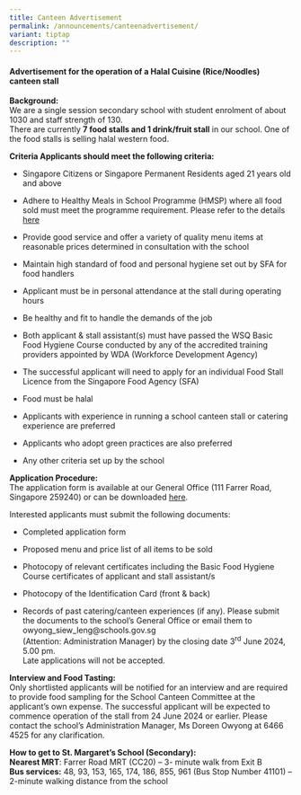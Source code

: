 ```yaml
---
title: Canteen Advertisement
permalink: /announcements/canteenadvertisement/
variant: tiptap
description: ""
---
```

<h4>Advertisement for the operation of a Halal Cuisine (Rice/Noodles) canteen stall</h4>
<p><strong>Background:</strong> 
<br>We are a single session secondary school with student enrolment of about
1030 and staff strength of 130.
<br>There are currently&nbsp;<strong>7 food stalls and 1 drink/fruit stall</strong>&nbsp;in
our school. One of the food stalls is selling halal western food.</p>
<p><strong>Criteria Applicants should meet the following criteria:</strong>
</p>
<ul data-tight="true" class="tight">
<li>
<p>Singapore Citizens or Singapore Permanent Residents aged 21 years old
and above</p>
</li>
<li>
<p>Adhere to Healthy Meals in School Programme (HMSP) where all food sold
must meet the programme requirement. Please refer to the details <a href="https://hpb.gov.sg/schools/school-programmes/healthy-meals-in-schools-programme" rel="noopener noreferrer nofollow" target="_blank">here</a>
</p>
</li>
<li>
<p>Provide good service and offer a variety of quality menu items at reasonable
prices determined in consultation with the school</p>
</li>
<li>
<p>Maintain high standard of food and personal hygiene set out by SFA for
food handlers</p>
</li>
<li>
<p>Applicant must be in personal attendance at the stall during operating
hours</p>
</li>
<li>
<p>Be healthy and fit to handle the demands of the job</p>
</li>
<li>
<p>Both applicant &amp; stall assistant(s) must have passed the WSQ Basic
Food Hygiene Course conducted by any of the accredited training providers
appointed by WDA (Workforce Development Agency)</p>
</li>
<li>
<p>The successful applicant will need to apply for an individual Food Stall
Licence from the Singapore Food Agency (SFA)</p>
</li>
<li>
<p>Food must be halal</p>
</li>
<li>
<p>Applicants with experience in running a school canteen stall or catering
experience are preferred</p>
</li>
<li>
<p>Applicants who adopt green practices are also preferred</p>
</li>
<li>
<p>Any other criteria set up by the school</p>
</li>
</ul>
<p><strong>Application Procedure:</strong> 
<br>The application form is available at our General Office (111 Farrer Road,
Singapore 259240) or can be downloaded&nbsp;<a href="https://www.stmargaretssec.moe.edu.sg/files/application%20for%20canteen%20stall%20in%20existing%20school.pdf" rel="noopener noreferrer nofollow" target="_blank">here</a>.</p>
<p>Interested applicants must submit the following documents:</p>
<ul data-tight="true" class="tight">
<li>
<p>Completed application form</p>
</li>
<li>
<p>Proposed menu and price list of all items to be sold</p>
</li>
<li>
<p>Photocopy of relevant certificates including the Basic Food Hygiene Course
certificates of applicant and stall assistant/s</p>
</li>
<li>
<p>Photocopy of the Identification Card (front &amp; back)</p>
</li>
<li>
<p>Records of past catering/canteen experiences (if any). Please submit the
documents to the school’s General Office or email them to owyong_siew_leng@schools.gov.sg
<br>(Attention: Administration Manager) by the closing date 3<sup>rd</sup> June
2024, 5.00 pm.
<br>Late applications will not be accepted.</p>
</li>
</ul>
<p><strong>Interview and Food Tasting:</strong> 
<br>Only shortlisted applicants will be notified for an interview and are
required to provide food sampling for the School Canteen Committee at the
applicant’s own expense. The successful applicant will be expected to commence
operation of the stall from 24 June 2024 or earlier. Please contact the
school’s Administration Manager, Ms Doreen Owyong at&nbsp;6466 4525&nbsp;for
any clarification.</p>
<p><strong>How to get to St. Margaret’s School (Secondary):</strong> 
<br><strong>Nearest MRT</strong>: Farrer Road MRT (CC20) – 3- minute walk
from Exit B
<br><strong>Bus services:</strong>&nbsp;48, 93, 153, 165, 174, 186, 855, 961
(Bus Stop Number 41101) – 2-minute walking distance from the school</p>